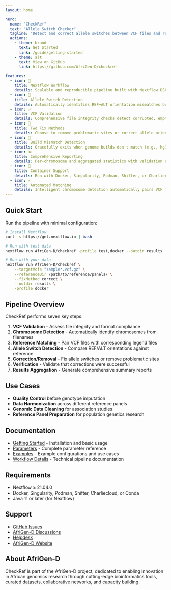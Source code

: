 ```yaml
---
layout: home

hero:
  name: "CheckRef"
  text: "Allele Switch Checker"
  tagline: "Detect and correct allele switches between VCF files and reference panels"
  actions:
    - theme: brand
      text: Get Started
      link: /guide/getting-started
    - theme: alt
      text: View on GitHub
      link: https://github.com/AfriGen-D/checkref

features:
  - icon: 🔬
    title: Nextflow Workflow
    details: Scalable and reproducible pipeline built with Nextflow DSL2 for seamless execution across platforms.
  - icon: 🧬
    title: Allele Switch Detection
    details: Automatically identifies REF↔ALT orientation mismatches between target VCF files and reference panels.
  - icon: ✅
    title: VCF Validation
    details: Comprehensive file integrity checks detect corrupted, empty, or malformed VCF files before processing.
  - icon: 🔄
    title: Two Fix Methods
    details: Choose to remove problematic sites or correct allele orientations by swapping REF↔ALT alleles.
  - icon: 🧪
    title: Build Mismatch Detection
    details: Gracefully exits when genome builds don't match (e.g., hg19 vs hg38) to prevent incorrect results.
  - icon: 📊
    title: Comprehensive Reporting
    details: Per-chromosome and aggregated statistics with validation and verification reports.
  - icon: 🐳
    title: Container Support
    details: Run with Docker, Singularity, Podman, Shifter, or Charliecloud for maximum reproducibility.
  - icon: ⚡
    title: Automated Matching
    details: Intelligent chromosome detection automatically pairs VCF files with corresponding legend files.
---
```


## Quick Start

Run the pipeline with minimal configuration:

```bash
# Install Nextflow
curl -s https://get.nextflow.io | bash

# Run with test data
nextflow run AfriGen-D/checkref -profile test,docker --outdir results

# Run with your data
nextflow run AfriGen-D/checkref \
    --targetVcfs "sample*.vcf.gz" \
    --referenceDir /path/to/reference/panels/ \
    --fixMethod correct \
    --outdir results \
    -profile docker
```

## Pipeline Overview

CheckRef performs seven key steps:

1. **VCF Validation** - Assess file integrity and format compliance
2. **Chromosome Detection** - Automatically identify chromosomes from filenames
3. **Reference Matching** - Pair VCF files with corresponding legend files
4. **Allele Switch Detection** - Compare REF/ALT orientations against reference
5. **Correction/Removal** - Fix allele switches or remove problematic sites
6. **Verification** - Validate that corrections were successful
7. **Results Aggregation** - Generate comprehensive summary reports

## Use Cases

- **Quality Control** before genotype imputation
- **Data Harmonization** across different reference panels
- **Genomic Data Cleaning** for association studies
- **Reference Panel Preparation** for population genetics research

## Documentation

- [Getting Started](/guide/getting-started) - Installation and basic usage
- [Parameters](/api/parameters) - Complete parameter reference
- [Examples](/examples/) - Example configurations and use cases
- [Workflow Details](/workflow/) - Technical pipeline documentation

## Requirements

- Nextflow ≥ 21.04.0
- Docker, Singularity, Podman, Shifter, Charliecloud, or Conda
- Java 11 or later (for Nextflow)

## Support

- [GitHub Issues](https://github.com/AfriGen-D/checkref/issues)
- [AfriGen-D Discussions](https://github.com/orgs/AfriGen-D/discussions)
- [Helpdesk](https://helpdesk.afrigen-d.org)
- [AfriGen-D Website](https://afrigen-d.org)

## About AfriGen-D

CheckRef is part of the AfriGen-D project, dedicated to enabling innovation in African genomics research through cutting-edge bioinformatics tools, curated datasets, collaborative networks, and capacity building.

<!-- Last updated: 2025-10-22 -->

